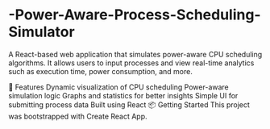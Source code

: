 # -Power-Aware-Process-Scheduling-Simulator


A React-based web application that simulates power-aware CPU scheduling algorithms. It allows users to input processes and view real-time analytics such as execution time, power consumption, and more.

🚀 Features
Dynamic visualization of CPU scheduling
Power-aware simulation logic
Graphs and statistics for better insights
Simple UI for submitting process data
Built using React
📦 Getting Started
This project was bootstrapped with Create React App.




